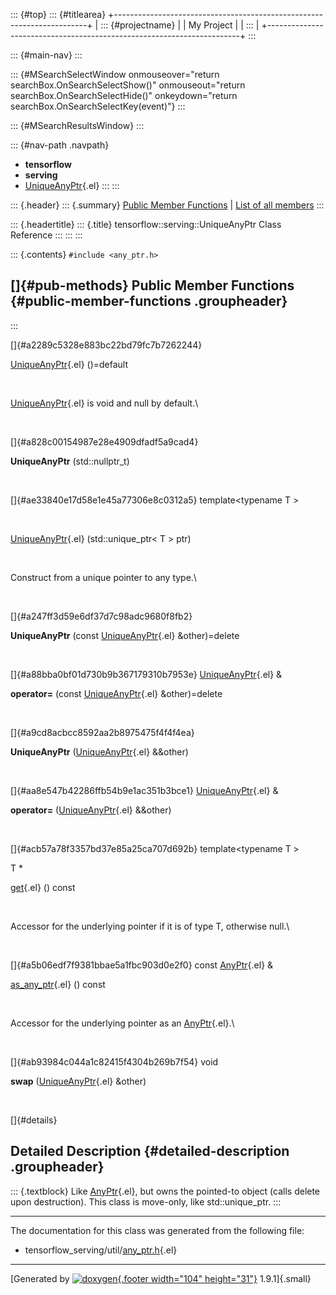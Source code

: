 ::: {#top}
::: {#titlearea}
+-----------------------------------------------------------------------+
| ::: {#projectname}                                                    |
| My Project                                                            |
| :::                                                                   |
+-----------------------------------------------------------------------+
:::

::: {#main-nav}
:::

::: {#MSearchSelectWindow onmouseover="return searchBox.OnSearchSelectShow()" onmouseout="return searchBox.OnSearchSelectHide()" onkeydown="return searchBox.OnSearchSelectKey(event)"}
:::

::: {#MSearchResultsWindow}
:::

::: {#nav-path .navpath}
-   **tensorflow**
-   **serving**
-   [UniqueAnyPtr](classtensorflow_1_1serving_1_1UniqueAnyPtr.html){.el}
:::
:::

::: {.header}
::: {.summary}
[Public Member Functions](#pub-methods) \| [List of all
members](classtensorflow_1_1serving_1_1UniqueAnyPtr-members.html)
:::

::: {.headertitle}
::: {.title}
tensorflow::serving::UniqueAnyPtr Class Reference
:::
:::
:::

::: {.contents}
`#include <any_ptr.h>`

[]{#pub-methods} Public Member Functions {#public-member-functions .groupheader}
----------------------------------------
:::

[]{#a2289c5328e883bc22bd79fc7b7262244}  

[UniqueAnyPtr](classtensorflow_1_1serving_1_1UniqueAnyPtr.html#a2289c5328e883bc22bd79fc7b7262244){.el}
()=default

 

[UniqueAnyPtr](classtensorflow_1_1serving_1_1UniqueAnyPtr.html){.el} is
void and null by default.\

 

[]{#a828c00154987e28e4909dfadf5a9cad4}  

**UniqueAnyPtr** (std::nullptr\_t)

 

[]{#ae33840e17d58e1e45a77306e8c0312a5} template\<typename T \>

 

[UniqueAnyPtr](classtensorflow_1_1serving_1_1UniqueAnyPtr.html#ae33840e17d58e1e45a77306e8c0312a5){.el}
(std::unique\_ptr\< T \> ptr)

 

Construct from a unique pointer to any type.\

 

[]{#a247ff3d59e6df37d7c98adc9680f8fb2}  

**UniqueAnyPtr** (const
[UniqueAnyPtr](classtensorflow_1_1serving_1_1UniqueAnyPtr.html){.el}
&other)=delete

 

[]{#a88bba0bf01d730b9b367179310b7953e}
[UniqueAnyPtr](classtensorflow_1_1serving_1_1UniqueAnyPtr.html){.el} & 

**operator=** (const
[UniqueAnyPtr](classtensorflow_1_1serving_1_1UniqueAnyPtr.html){.el}
&other)=delete

 

[]{#a9cd8acbcc8592aa2b8975475f4f4f4ea}  

**UniqueAnyPtr**
([UniqueAnyPtr](classtensorflow_1_1serving_1_1UniqueAnyPtr.html){.el}
&&other)

 

[]{#aa8e547b42286ffb54b9e1ac351b3bce1}
[UniqueAnyPtr](classtensorflow_1_1serving_1_1UniqueAnyPtr.html){.el} & 

**operator=**
([UniqueAnyPtr](classtensorflow_1_1serving_1_1UniqueAnyPtr.html){.el}
&&other)

 

[]{#acb57a78f3357bd37e85a25ca707d692b} template\<typename T \>

T \* 

[get](classtensorflow_1_1serving_1_1UniqueAnyPtr.html#acb57a78f3357bd37e85a25ca707d692b){.el}
() const

 

Accessor for the underlying pointer if it is of type T, otherwise null.\

 

[]{#a5b06edf7f9381bbae5a1fbc903d0e2f0} const
[AnyPtr](classtensorflow_1_1serving_1_1AnyPtr.html){.el} & 

[as\_any\_ptr](classtensorflow_1_1serving_1_1UniqueAnyPtr.html#a5b06edf7f9381bbae5a1fbc903d0e2f0){.el}
() const

 

Accessor for the underlying pointer as an
[AnyPtr](classtensorflow_1_1serving_1_1AnyPtr.html){.el}.\

 

[]{#ab93984c044a1c82415f4304b269b7f54} void 

**swap**
([UniqueAnyPtr](classtensorflow_1_1serving_1_1UniqueAnyPtr.html){.el}
&other)

 

[]{#details}

Detailed Description {#detailed-description .groupheader}
--------------------

::: {.textblock}
Like [AnyPtr](classtensorflow_1_1serving_1_1AnyPtr.html){.el}, but owns
the pointed-to object (calls delete upon destruction). This class is
move-only, like std::unique\_ptr.
:::

------------------------------------------------------------------------

The documentation for this class was generated from the following file:

-   tensorflow\_serving/util/[any\_ptr.h](any__ptr_8h_source.html){.el}

------------------------------------------------------------------------

[Generated by [![doxygen](doxygen.svg){.footer width="104"
height="31"}](https://www.doxygen.org/index.html) 1.9.1]{.small}
